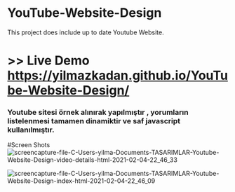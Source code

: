 # YouTube-Website-Design
This project does include up to date Youtube Website.
# >> Live Demo https://yilmazkadan.github.io/YouTube-Website-Design/
### Youtube sitesi örnek alınırak yapılmıştır , yorumların listelenmesi tamamen dinamiktir ve saf javascript kullanılmıştır.
#Screen Shots
![screencapture-file-C-Users-yilma-Documents-TASARIMLAR-Youtube-Website-Design-video-details-html-2021-02-04-22_46_33](https://user-images.githubusercontent.com/44698680/106947082-fd473b00-673a-11eb-837e-3d9a7f613af3.png)


![screencapture-file-C-Users-yilma-Documents-TASARIMLAR-Youtube-Website-Design-index-html-2021-02-04-22_46_09](https://user-images.githubusercontent.com/44698680/106947085-fe786800-673a-11eb-9ac4-f510439b19e5.png)

